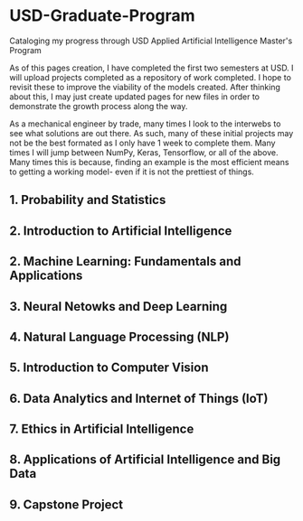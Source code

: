 # USD-Graduate-Program
Cataloging my progress through USD Applied Artificial Intelligence Master's Program

As of this pages creation, I have completed the first two semesters at USD. I will upload projects completed as a repository of work completed. I hope to revisit these to improve the viability of the models created. After thinking about this, I may just create updated pages for new files in order to demonstrate the growth process along the way.

As a mechanical engineer by trade, many times I look to the interwebs to see what solutions are out there. As such, many of these initial projects may not be the best formated as I only have 1 week to complete them. Many times I will jump between NumPy, Keras, Tensorflow, or all of the above. Many times this is because, finding an example is the most efficient means to getting a working model- even if it is not the prettiest of things.

## 1. Probability and Statistics
## 2. Introduction to Artificial Intelligence
## 2. Machine Learning: Fundamentals and Applications
## 3. Neural Netowks and Deep Learning
## 4. Natural Language Processing (NLP)
## 5. Introduction to Computer Vision
## 6. Data Analytics and Internet of Things (IoT)
## 7. Ethics in Artificial Intelligence
## 8. Applications of Artificial Intelligence and Big Data
## 9. Capstone Project

